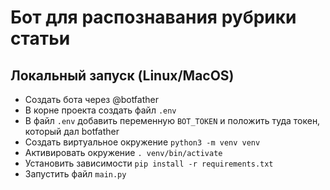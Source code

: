 # Бот для распознавания рубрики статьи

## Локальный запуск (Linux/MacOS)

- Создать бота через @botfather
- В корне проекта создать файл `.env`
- В файл `.env` добавить переменную `BOT_TOKEN` и положить туда токен, который дал botfather
- Создать виртуальное окружение `python3 -m venv venv`
- Активировать окружение `. venv/bin/activate`
- Установить зависимости `pip install -r requirements.txt`
- Запустить файл `main.py`
